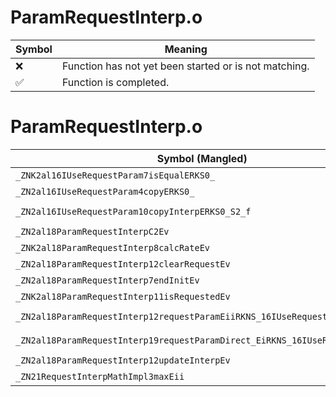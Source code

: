 # ParamRequestInterp.o
| Symbol | Meaning 
| ------------- | ------------- 
| :x: | Function has not yet been started or is not matching. 
| :white_check_mark: | Function is completed. 


# ParamRequestInterp.o
| Symbol (Mangled) | Symbol (Demangled) | Decompiled? |
| ------------- |  ------------- | ------------- |
| `_ZNK2al16IUseRequestParam7isEqualERKS0_` | `al::IUseRequestParam::isEqual(al::IUseRequestParam const&)const` | :x: |
| `_ZN2al16IUseRequestParam4copyERKS0_` | `al::IUseRequestParam::copy(al::IUseRequestParam const&)` | :x: |
| `_ZN2al16IUseRequestParam10copyInterpERKS0_S2_f` | `al::IUseRequestParam::copyInterp(al::IUseRequestParam const&,al::IUseRequestParam const&,float)` | :x: |
| `_ZN2al18ParamRequestInterpC2Ev` | `al::ParamRequestInterp::ParamRequestInterp(void)` | :x: |
| `_ZNK2al18ParamRequestInterp8calcRateEv` | `al::ParamRequestInterp::calcRate(void)const` | :x: |
| `_ZN2al18ParamRequestInterp12clearRequestEv` | `al::ParamRequestInterp::clearRequest(void)` | :x: |
| `_ZN2al18ParamRequestInterp7endInitEv` | `al::ParamRequestInterp::endInit(void)` | :x: |
| `_ZNK2al18ParamRequestInterp11isRequestedEv` | `al::ParamRequestInterp::isRequested(void)const` | :x: |
| `_ZN2al18ParamRequestInterp12requestParamEiiRKNS_16IUseRequestParamE` | `al::ParamRequestInterp::requestParam(int,int,al::IUseRequestParam const&)` | :x: |
| `_ZN2al18ParamRequestInterp19requestParamDirect_EiRKNS_16IUseRequestParamE` | `al::ParamRequestInterp::requestParamDirect_(int,al::IUseRequestParam const&)` | :x: |
| `_ZN2al18ParamRequestInterp12updateInterpEv` | `al::ParamRequestInterp::updateInterp(void)` | :x: |
| `_ZN21RequestInterpMathImpl3maxEii` | `RequestInterpMathImpl::max(int,int)` | :x: |
